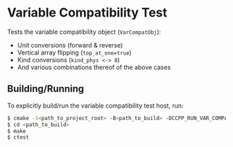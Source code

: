 # Variable Compatibility Test

Tests the variable compatibility object (`VarCompatObj`):
- Unit conversions (forward & reverse)
- Vertical array flipping (`top_at_one=true`)
- Kind conversions (`kind_phys <-> 8`)
- And various combinations thereof of the above cases

## Building/Running

To explicitly build/run the variable compatibility test host, run:

```bash
$ cmake -S<path_to_project_root> -B<path_to_build> -DCCPP_RUN_VAR_COMPATIBILITY_TEST=ON
$ cd <path_to_build>
$ make
$ ctest
```
